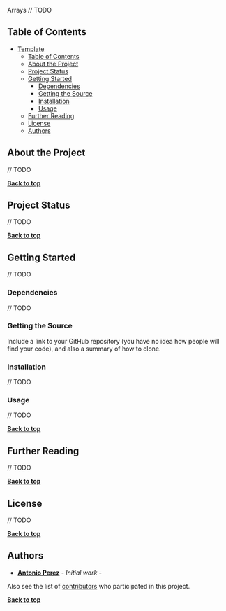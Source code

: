 Arrays
// TODO

## Table of Contents

- [Template](#template)
  - [Table of Contents](#table-of-contents)
  - [About the Project](#about-the-project)
  - [Project Status](#project-status)
  - [Getting Started](#getting-started)
    - [Dependencies](#dependencies)
    - [Getting the Source](#getting-the-source)
    - [Installation](#installation)
    - [Usage](#usage)
  - [Further Reading](#further-reading)
  - [License](#license)
  - [Authors](#authors)

## About the Project
// TODO

**[Back to top](#table-of-contents)**

## Project Status
// TODO

**[Back to top](#table-of-contents)**

## Getting Started
// TODO

### Dependencies
// TODO

### Getting the Source

Include a link to your GitHub repository (you have no idea how people will find your code), and also a summary of how to clone.

### Installation
// TODO

### Usage
// TODO

**[Back to top](#table-of-contents)**
## Further Reading
// TODO

**[Back to top](#table-of-contents)**

## License
// TODO

**[Back to top](#table-of-contents)**

## Authors

* **[Antonio Perez](https://github.com/jsueprez)** - *Initial work* -

Also see the list of [contributors](https://github.com/your/project/contributors) who participated in this project.

**[Back to top](#table-of-contents)**